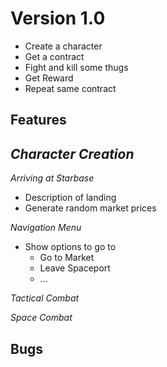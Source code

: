 <!--
 Copyright (c) 2020 Trevor Redfern
 
 This software is released under the MIT License.
 https://opensource.org/licenses/MIT
-->

Version 1.0
===========
 * Create a character
 * Get a contract
 * Fight and kill some thugs
 * Get Reward
 * Repeat same contract

Features
--------
*Character Creation*
 - 
*Arriving at Starbase*
 - Description of landing
 - Generate random market prices

*Navigation Menu*
 - Show options to go to
   - Go to Market
   - Leave Spaceport
   - ...


*Tactical Combat*

*Space Combat*


Bugs
----
